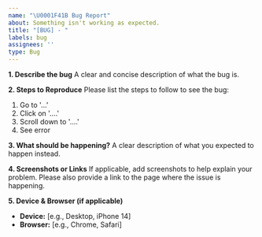 ```yaml
---
name: "\U0001F41B Bug Report"
about: Something isn't working as expected.
title: "[BUG] - "
labels: bug
assignees: ''
type: Bug
---
```


**1. Describe the bug**
A clear and concise description of what the bug is.

**2. Steps to Reproduce**
Please list the steps to follow to see the bug:
1. Go to '...'
2. Click on '....'
3. Scroll down to '....'
4. See error

**3. What should be happening?**
A clear description of what you expected to happen instead.

**4. Screenshots or Links**
If applicable, add screenshots to help explain your problem. Please also provide a link to the page where the issue is happening.

**5. Device & Browser (if applicable)**
- **Device:** [e.g., Desktop, iPhone 14]
- **Browser:** [e.g., Chrome, Safari]
